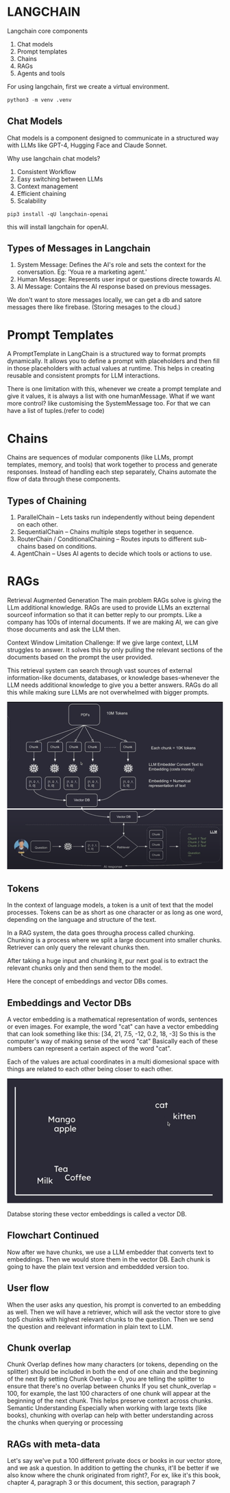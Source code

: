 # LANGCHAIN

Langchain core components
1. Chat models
2. Prompt templates
3. Chains
4. RAGs
5. Agents and tools

For using langchain, first we create a virtual environment.

```python
python3 -m venv .venv
```

## Chat Models
Chat models is a component designed to communicate in a structured way with LLMs like GPT-4, Hugging Face and Claude Sonnet.

Why use langchain chat models? 

1. Consistent Workflow
2. Easy switching between LLMs
3. Context management
4. Efficient chaining
5. Scalability

```
pip3 install -qU langchain-openai
```

this will install langchain for openAI.

## Types of Messages in Langchain

1. System Message: Defines the AI's role and sets the context for the conversation. Eg: 'Youa re a marketing agent.'
2. Human Message: Represents user input or questions directe towards AI.
3. AI Message: Contains the AI response based on previous messages.

We don't want to store messages locally, we can get a db and satore messages there like firebase.
(Storing mesages to the cloud.)

# Prompt Templates

A PromptTemplate in LangChain is a structured way to format prompts dynamically. It allows you to define a prompt with placeholders and then fill in those placeholders with actual values at runtime. This helps in creating reusable and consistent prompts for LLM interactions.

There is one limitation with this, whenever we create a prompt template and give it values, it is always a list with one humanMessage. What if we want more control? like customising the SystemMessage too.
For that we can have a list of tuples.(refer to code)

# Chains

Chains are sequences of modular components (like LLMs, prompt templates, memory, and tools) that work together to process and generate responses. Instead of handling each step separately, Chains automate the flow of data through these components.

## Types of Chaining

1. ParallelChain – Lets tasks run independently without being dependent on each other.
2. SequentialChain – Chains multiple steps together in sequence.
3. RouterChain / ConditionalChaining – Routes inputs to different sub-chains based on conditions.
4. AgentChain – Uses AI agents to decide which tools or actions to use.


# RAGs

Retrieval Augmented Generation
The main problem RAGs solve is giving the LLm additional knowledge.
RAGs are used to provide LLMs an exzternal sourceof information so that it can better reply to our prompts.
Like a company has 100s of internal documents. If we are making AI, we can give those documents and ask the LLM then.

Context Window Limitation Challenge: 
If we give large context, LLM struggles to answer. 
It solves this by only pulling the relevant sections of the documents based on the prompt the user provided.

This retrieval system can search through vast sources of external information-like documents, databases, or knowledge bases-whenever the LLM needs additional knowledge to give you a better answers.
RAGs do all this while making sure LLMs are not overwhelmed with bigger prompts. 

![alt text](i1.png)
![alt text](image.png)

## Tokens

In the context of language models, a token is a unit of text that the model processes.
Tokens can be as short as one character or as long as one word, depending on the language and structure of the text.

In a RAG system, the data goes througha process called chunking. Chunking is a process where we split a large document into smaller chunks.
Retriever can only query the relevant chunks then.

After taking a huge input and chunking it, pur next goal is to extract the relevant chunks only and then send them to the model.

Here the concept of embeddings and vector DBs comes.

## Embeddings and Vector DBs

A vector embedding is a mathematical representation of words, sentences or even images. For example, the word "cat" can have a vector embedding that can look something like this: [34, 21, 7.5, -12, 0.2, 18, -3]
So this is the computer's way of making sense of the word "cat"
Basically each of these numbers can represent a certain aspect of the word "cat".

Each of the values are actual coordinates in a multi diomesional space with things are related to each other being closer to each other.

![alt text](image-1.png)

Databse storing these vector embeddings is called a vector DB.

## Flowchart Continued

Now after we have chunks, we use a LLM embedder that converts text to embeddings. Then we would store them in the vector DB.
Each chunk is going to have the plain text version and embeddded version too.


## User flow

When the user asks any question, his prompt is converted to an embedding as well. Then we will have a retriever, which will ask the vector store to give top5 chuinks with highest relevant chunks to the question. 
Then we send the question and reelevant information in plain text to LLM.


## Chunk overlap

Chunk Overlap defines how many characters (or tokens, depending on the splitter) should be included in both the end of one chain and the beginning of the next
By setting Chunk Overlap = 0, you are telling the splitter to ensure that there's no overlap between chunks
If you set chunk_overlap = 100, for example, the last 100 characters of one chunk will appear at the beginning of the next chunk. This helps preserve context across chunks.
Semantic Understanding
Especially when working with large texts (like books), chunking with overlap can help with better understanding across the chunks when querying or processing

## RAGs with meta-data

Let's say we've put a 100 different private docs or books in our vector store, and we ask a question.
In addition to getting the chunks, it'll be better if we also know where the chunk originated from right?, For ex, like it's this book, chapter 4, paragraph 3 or this document, this section, paragraph 7